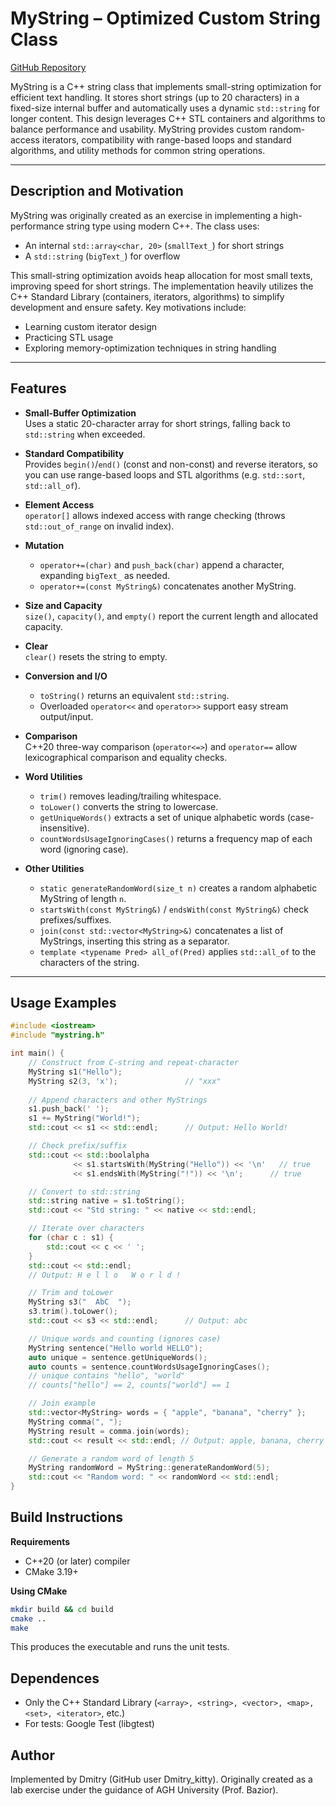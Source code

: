# MyString – Optimized Custom String Class

[GitHub Repository](https://github.com/Dmitry_kitty/MyString)

MyString is a C++ string class that implements small-string optimization for efficient text handling. It stores short strings (up to 20 characters) in a fixed-size internal buffer and automatically uses a dynamic `std::string` for longer content. This design leverages C++ STL containers and algorithms to balance performance and usability. MyString provides custom random-access iterators, compatibility with range-based loops and standard algorithms, and utility methods for common string operations.

---

## Description and Motivation

MyString was originally created as an exercise in implementing a high-performance string type using modern C++. The class uses:

- An internal `std::array<char, 20>` (`smallText_`) for short strings  
- A `std::string` (`bigText_`) for overflow  

This small-string optimization avoids heap allocation for most small texts, improving speed for short strings. The implementation heavily utilizes the C++ Standard Library (containers, iterators, algorithms) to simplify development and ensure safety. Key motivations include:

- Learning custom iterator design  
- Practicing STL usage  
- Exploring memory-optimization techniques in string handling  

---

## Features

- **Small-Buffer Optimization**  
  Uses a static 20-character array for short strings, falling back to `std::string` when exceeded.

- **Standard Compatibility**  
  Provides `begin()`/`end()` (const and non-const) and reverse iterators, so you can use range-based loops and STL algorithms (e.g. `std::sort`, `std::all_of`).

- **Element Access**  
  `operator[]` allows indexed access with range checking (throws `std::out_of_range` on invalid index).

- **Mutation**  
  - `operator+=(char)` and `push_back(char)` append a character, expanding `bigText_` as needed.  
  - `operator+=(const MyString&)` concatenates another MyString.

- **Size and Capacity**  
  `size()`, `capacity()`, and `empty()` report the current length and allocated capacity.

- **Clear**  
  `clear()` resets the string to empty.

- **Conversion and I/O**  
  - `toString()` returns an equivalent `std::string`.  
  - Overloaded `operator<<` and `operator>>` support easy stream output/input.

- **Comparison**  
  C++20 three-way comparison (`operator<=>`) and `operator==` allow lexicographical comparison and equality checks.

- **Word Utilities**  
  - `trim()` removes leading/trailing whitespace.  
  - `toLower()` converts the string to lowercase.  
  - `getUniqueWords()` extracts a set of unique alphabetic words (case-insensitive).  
  - `countWordsUsageIgnoringCases()` returns a frequency map of each word (ignoring case).

- **Other Utilities**  
  - `static generateRandomWord(size_t n)` creates a random alphabetic MyString of length `n`.  
  - `startsWith(const MyString&)` / `endsWith(const MyString&)` check prefixes/suffixes.  
  - `join(const std::vector<MyString>&)` concatenates a list of MyStrings, inserting this string as a separator.  
  - `template <typename Pred> all_of(Pred)` applies `std::all_of` to the characters of the string.

---

## Usage Examples

```cpp
#include <iostream>
#include "mystring.h"

int main() {
    // Construct from C-string and repeat-character
    MyString s1("Hello");
    MyString s2(3, 'x');               // "xxx"
    
    // Append characters and other MyStrings
    s1.push_back(' ');
    s1 += MyString("World!");
    std::cout << s1 << std::endl;      // Output: Hello World!

    // Check prefix/suffix
    std::cout << std::boolalpha 
              << s1.startsWith(MyString("Hello")) << '\n'   // true
              << s1.endsWith(MyString("!")) << '\n';      // true

    // Convert to std::string
    std::string native = s1.toString();
    std::cout << "Std string: " << native << std::endl;

    // Iterate over characters
    for (char c : s1) {
        std::cout << c << ' ';
    }
    std::cout << std::endl;
    // Output: H e l l o   W o r l d !

    // Trim and toLower
    MyString s3("  AbC  ");
    s3.trim().toLower();
    std::cout << s3 << std::endl;      // Output: abc

    // Unique words and counting (ignores case)
    MyString sentence("Hello world HELLO");
    auto unique = sentence.getUniqueWords();
    auto counts = sentence.countWordsUsageIgnoringCases();
    // unique contains "hello", "world"
    // counts["hello"] == 2, counts["world"] == 1

    // Join example
    std::vector<MyString> words = { "apple", "banana", "cherry" };
    MyString comma(", ");
    MyString result = comma.join(words);
    std::cout << result << std::endl; // Output: apple, banana, cherry

    // Generate a random word of length 5
    MyString randomWord = MyString::generateRandomWord(5);
    std::cout << "Random word: " << randomWord << std::endl;
}
```
## Build Instructions
**Requirements**
  - C++20 (or later) compiler
  - CMake 3.19+

**Using CMake**
  ```bash
  mkdir build && cd build
  cmake ..
  make
  ```
This produces the executable and runs the unit tests.

## Dependences 
  - Only the C++ Standard Library (`<array>, <string>, <vector>, <map>, <set>, <iterator>`, etc.)
  - For tests: Google Test (libgtest)

## Author
Implemented by Dmitry (GitHub user Dmitry_kitty).
Originally created as a lab exercise under the guidance of AGH University (Prof. Bazior).



  
